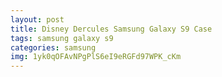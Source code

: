 ```yaml
---
layout: post
title: Disney Dercules Samsung Galaxy S9 Case
tags: samsung galaxy s9
categories: samsung
img: 1yk0qOFAvNPgPlS6eI9eRGFd97WPK_cKm
---
```

